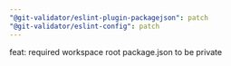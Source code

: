 ```yaml
---
"@git-validator/eslint-plugin-packagejson": patch
"@git-validator/eslint-config": patch
---
```


feat: required workspace root package.json to be private
